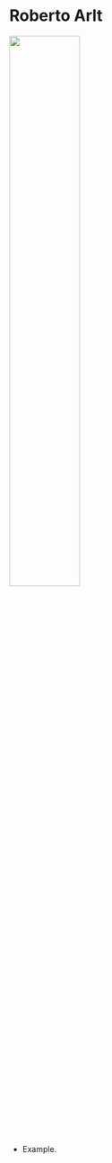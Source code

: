 # Roberto Arlt
 
<img src="https://www.wagenbach.de//images/verlag/autoren/print/arlt-roberto-707.jpg" width=50%>

- Example.

